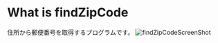 # What is findZipCode
住所から郵便番号を取得するプログラムです。
![findZipCodeScreenShot](https://github.com/charliekato/findZipCode/assets/122329903/48e52f9b-9fb7-414b-a905-bdc1b7676490)

